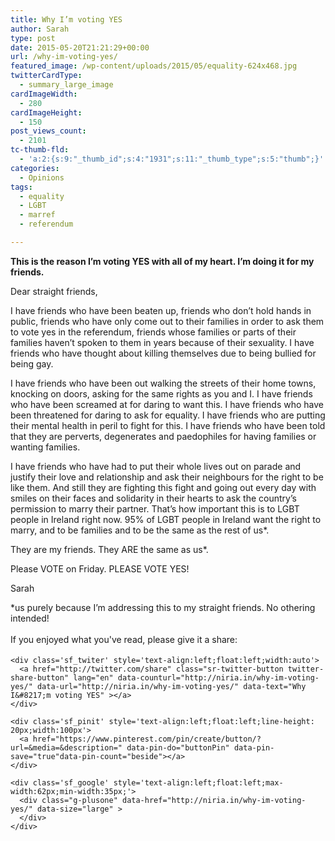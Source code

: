 ```yaml
---
title: Why I’m voting YES
author: Sarah
type: post
date: 2015-05-20T21:21:29+00:00
url: /why-im-voting-yes/
featured_image: /wp-content/uploads/2015/05/equality-624x468.jpg
twitterCardType:
  - summary_large_image
cardImageWidth:
  - 280
cardImageHeight:
  - 150
post_views_count:
  - 2101
tc-thumb-fld:
  - 'a:2:{s:9:"_thumb_id";s:4:"1931";s:11:"_thumb_type";s:5:"thumb";}'
categories:
  - Opinions
tags:
  - equality
  - LGBT
  - marref
  - referendum

---
```

<div id="fb-root">
</div>

**This is the reason I’m voting YES with all of my heart. I’m doing it for my friends.**

Dear straight friends,

I have friends who have been beaten up, friends who don’t hold hands in public, friends who have only come out to their families in order to ask them to vote yes in the referendum, friends whose families or parts of their families haven’t spoken to them in years because of their sexuality. I have friends who have thought about killing themselves due to being bullied for being gay.

I have friends who have been out walking the streets of their home towns, knocking on doors, asking for the same rights as you and I. I have friends who have been screamed at for daring to want this. I have friends who have been threatened for daring to ask for equality. I have friends who are putting their mental health in peril to fight for this. I have friends who have been told that they are perverts, degenerates and paedophiles for having families or wanting families.

I have friends who have had to put their whole lives out on parade and justify their love and relationship and ask their neighbours for the right to be like them. And still they are fighting this fight and going out every day with smiles on their faces and solidarity in their hearts to ask the country’s permission to marry their partner. That’s how important this is to LGBT people in Ireland right now. 95% of LGBT people in Ireland want the right to marry, and to be families and to be the same as the rest of us*.

They are my friends. They ARE the same as us*.

Please VOTE on Friday. PLEASE VOTE YES!

Sarah

*us purely because I&#8217;m addressing this to my straight friends. No othering intended!

<div class='sfsi_Sicons' style='width: 100%; display: inline-block; vertical-align: middle; text-align:left'>
  <div style='margin:0px 8px 0px 0px; line-height: 24px'>
    <span>If you enjoyed what you've read, please give it a share:</span>
  </div>
  
  <div class='sfsi_socialwpr'>
    <div class='sf_fb' style='text-align:left;width:125px'>
      <div class="fb-like" href="http://niria.in/why-im-voting-yes/" width="180" send="false" showfaces="false"  action="like" data-share="true"data-layout="button_count" >
      </div>
    </div>
    
    <div class='sf_twiter' style='text-align:left;float:left;width:auto'>
      <a href="http://twitter.com/share" class="sr-twitter-button twitter-share-button" lang="en" data-counturl="http://niria.in/why-im-voting-yes/" data-url="http://niria.in/why-im-voting-yes/" data-text="Why I&#8217;m voting YES" ></a>
    </div>
    
    <div class='sf_pinit' style='text-align:left;float:left;line-height: 20px;width:100px'>
      <a href="https://www.pinterest.com/pin/create/button/?url=&media=&description=" data-pin-do="buttonPin" data-pin-save="true"data-pin-count="beside"></a>
    </div>
    
    <div class='sf_google' style='text-align:left;float:left;max-width:62px;min-width:35px;'>
      <div class="g-plusone" data-href="http://niria.in/why-im-voting-yes/" data-size="large" >
      </div>
    </div>
  </div>
</div>